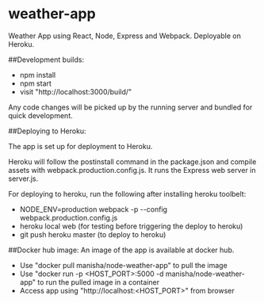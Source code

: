 # weather-app
Weather App using React, Node, Express and Webpack. Deployable on Heroku.

##Development builds:
- npm install
- npm start
- visit "http://localhost:3000/build/"

Any code changes will be picked up by the running server and bundled for quick development.

##Deploying to Heroku:

The app is set up for deployment to Heroku.

Heroku will follow the postinstall command in the package.json and compile assets with webpack.production.config.js. 
It runs the Express web server in server.js.

For deploying to heroku, run the following after installing heroku toolbelt:
- NODE_ENV=production webpack -p --config webpack.production.config.js
- heroku local web (for testing before triggering the deploy to heroku)
- git push heroku master (to deploy to heroku)

##Docker hub image:
An image of the app is available at docker hub.
- Use "docker pull manisha/node-weather-app" to pull the image
- Use "docker run -p <HOST_PORT>:5000 -d manisha/node-weather-app" to run the pulled image in a container
- Access app using "http://localhost:<HOST_PORT>" from browser
